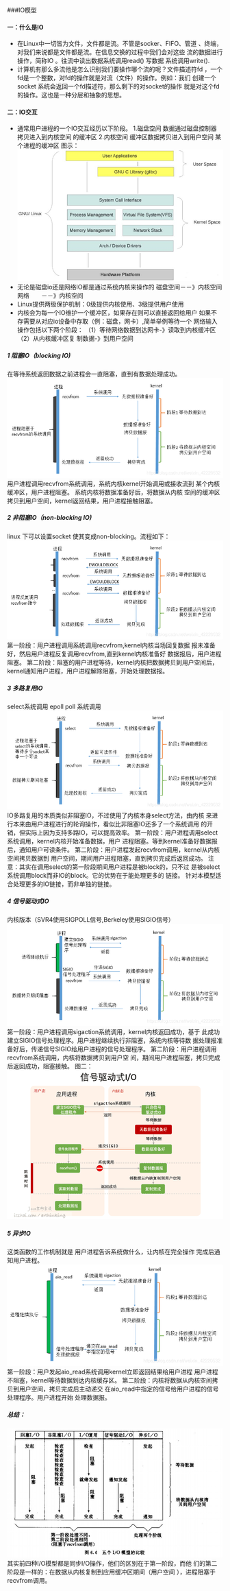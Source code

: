 ###IO模型
#### 一：什么是IO
- 在Linux中一切皆为文件，文件都是流。不管是socker、FIFO、管道
、终端，对我们来说都是文件都是流。在信息交换的过程中我们会对这些
流的数据进行操作，简称IO 。往流中读出数据系统调用read() 写数据
系统调用write().
- 计算机有那么多流他是怎么识别我们要操作哪个流的呢？文件描述符fd
，一个fd是一个整数，对fd的操作就是对流（文件）的操作。例如：我们
创建一个socket 系统会返回一个fd描述符，那么剩下的对socket的操作
就是对这个fd的操作。这也是一种分层和抽象的思想。
#### 二：IO交互
- 通常用户进程的一个IO交互经历以下阶段。
1.磁盘空间 数据通过磁盘控制器 拷贝进入到内核空间 的缓冲区
2.内核空间 缓冲区数据拷贝进入到用户空间 某个进程的缓冲区
图示：![avatar](img/io.png)
- 无论是磁盘io还是网络IO都是通过系统内核来操作的
磁盘空间－－》内核空间
网络　　－－》内核空间
- Linux提供两级保护机制：0级提供内核使用、3级提供用户使用
- 内核会为每一个IO维护一个缓冲区，如果存在则可以直接返回给用户
如果不存需要从对应io设备中存取（例：磁盘，网卡）,简单举例等待一个
网络输入操作包括以下两个阶段：
（1）等待网络数据到达网卡-》读取到内核缓冲区（2）从内核缓冲区复
制数据-》到用户空间
##### 1 阻塞IO（blocking IO)
在等待系统返回数据之前进程会一直阻塞，直到有数据处理成功。
![avatar](img/io01.png)
用户进程调用recvfrom系统调用，系统内核kernel开始调用或接收流到
某个内核缓冲区，用户进程阻塞。 系统内核将数据准备好后，将数据从内核
空间的缓冲区拷贝到用户空间，kernel返回结果，用户进程接触阻塞。
##### 2 非阻塞IO（non-blocking IO)
linux 下可以设置socket 使其变成non-blocking。流程如下：
![avatar](img/io02.png)
第一阶段：用户进程调用系统调用recvfrom,kernel内核当场回复数据
报未准备好，然后用户进程反复调用recvfrom,直到kernel内核准备好
数据报后，用户进程阻塞。
第二阶段：阻塞的用户进程等待，kernel内核把数据拷贝到用户空间后，
kernel通知用户进程，用户进程解除阻塞，开始处理数据报。
##### 3 多路复用IO
select系统调用 epoll poll 系统调用
![avatar](img/io03.png)
IO多路复用的本质类似非阻塞IO，不过使用了内核本身select方法，由内核
来进行本来由用户进程进行的轮询操作，看似比非阻塞IO还多了一个系统调用
的开销，但实际上因为支持多路IO，可以提高效率。
第一阶段：用户进程调用select系统调用，kernel内核开始准备数据，用户
进程阻塞。等到kernel准备好数据报后，通知用户可读条件。
第二阶段：用户进程发起recvfrom调用，kernel从内核空间拷贝数据到
用户空间，期间用户进程阻塞，直到拷贝完成后返回成功。
注意：其实在调用select的第一阶段期间用户进程是被block的，只不过
是被select系统调用block而非IO的block。它的优势在于能处理更多的
链接。
针对本模型适合处理更多的IO链接，而非单独的链接。
##### 4 信号驱动式IO
内核版本（SVR4使用SIGPOLL信号,Berkeley使用SIGIO信号）
![avatar](img/io04.png)
第一阶段：用户进程调用sigaction系统调用，kernel内核返回成功，基于
此成功建立SIGIO信号处理程序。用户进程继续执行非阻塞，系统内核等待数
据处理报准备好后，传递信号SIGIO给用户进程的信号处理程序。
第二阶段：用户进程调用recvfrom系统调用，内核将数据拷贝到用户空
间，期间用户进程阻塞，拷贝完成后返回成功，阻塞接触。
图二：
![avatar](img/io041.png)
##### 5 异步IO
这类函数的工作机制就是 用户进程告诉系统做什么，让内核在完全操作
完成后通知用户进程。
![avatar](img/io05.png)
第一阶段：用户发起aio_read系统调用kernel立即返回结果给用户进程
用户进程不阻塞，kernel等待数据到达内核缓存区。
第二阶段：内核将数据从内核空间拷贝到用户空间，拷贝完成后主动递交
在aio_read中指定的信号给用户进程的信号处理程序。用户进程开始
处理数据报。
##### 总结：
![avatar](img/io06.png)
其实前四种I/O模型都是同步I/O操作，他们的区别在于第一阶段，而他
们的第二阶段是一样的：在数据从内核复制到应用缓冲区期间（用户空间
），进程阻塞于recvfrom调用。
